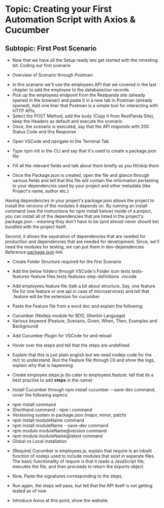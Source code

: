 # Topic: Creating your First Automation Script with Axios & Cucumber


## Subtopic: First Post Scenario


* Now that we have all the Setup ready lets get started with the intresting bit:
Coding our first scenario

* Overview of Scenario through Postman: 

- In this scenario we'll use the employees API that we covered in the last chapter to add the employee to the database/our records.
- Pick up the employees endpoint from the Restpanda site (already opened in the browser) and paste it in a new tab in Postman (already opened), Add one liner that Postman is a simple tool for interacting with HTTP APIs.
- Select the POST Method, add the body (Copy it from RestPanda Site), keep the Headers as default and execute the scenario
- Once, the scenario is executed, say that the API responds with 200 Status Code and this Response

* Open VSCode and navigate to the Terminal Tab

* Type npm init in the CLI and say that it's used to create a package.json file

* Fill all the relevant fields and talk about them briefly as you fill/skip them

* Once the Package.json is created, open the file and glance through various fields and tell that this file will contain the information pertaining to your dependencies used by your project and other metadata (like Project's name, author etc.)

Having dependencies in your project's package.json allows the project to install the versions of the modules it depends on. By running an install command (see the instructions for npm install below) inside of a project, you can install all of the dependencies that are listed in the project's package.json - meaning they don't have to be (and almost never should be) bundled with the project itself.

Second, it allows the separation of dependencies that are needed for production and dependencies that are needed for development. Since, we'll need the modules for testing, we can put them in dev-dependencies
Reference [package.json] link

* Create Folder Structure required for the first Scenario

- Add the below folders through VSCode's Folder icon
tests
tests-features-feature files
tests-features-step-definitions
.vscode


* Add employees.feature file (talk a bit about structure..Say, one feature file for one feature or one api in case of microservices) and tell that .feature will be the extension for cucumber

* Paste the Feature file from a word doc and explain the following:
- Cucumber (Nodejs module for BDD, Gherkin Language)
- Various keyword (Feature, Scenario, Given, When, Then, Examples and Background)

* Add Cucumber Plugin for VSCode for and reload

* Hover over the steps and tell that the steps are undefined

* Explain that this is just plain english but we need nodejs code for the m/c to understand. Run the Feature file through Cli and show the logs, explain why that is hapenning

* Create employee.steps.js (to cater to employees.feature.  tell that its a best practise to add **steps** in the name)

* Install Cucumber through npm install cucumber --save-dev command, cover the following aspecs:
- npm install command
- Shorthand command - npm i command
- Versioning system in package.json (major, minor, patch)
- npm install moduleName command
- npm install moduleName --save-dev command
- npm module moduleName@version command
- npm module moduleName@latest command
- Global vs Local installation

* [Require] Cucumber is employees.js, explain that require is an inbuilt function of nodejs used to include modules that exist in separate files.  The basic functionality of require is that it reads a JavaScript file, executes the file, and then proceeds to return the exports object

* Now, Paste the signatures corresponding to the steps.

* Run again, the steps will pass, but tell that the API itself is not getting tested as of now

* Introduce Axios at this point, show the website.








[package.json]: 'https://nodesource.com/blog/an-absolute-beginners-guide-to-using-npm/'
[Requre]: 'https://nodejs.org/en/knowledge/getting-started/what-is-require/'